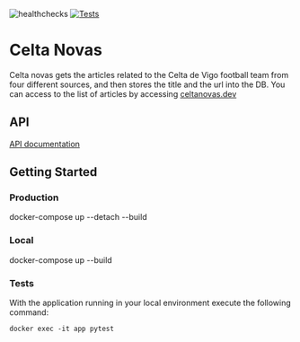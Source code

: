 ![healthchecks](https://healthchecks.io/badge/e02b0980-fe16-4326-90dd-0f50a6/fbxFeNvy-2.svg)
[![Tests](https://github.com/arponpes/celta-novas/actions/workflows/celta-novas-ci.yml/badge.svg)](https://github.com/arponpes/celta-novas/actions/workflows/celta-novas-ci.yml)

# Celta Novas

Celta novas gets the articles related to the Celta de Vigo football team from four different sources, and then stores the title and the url into the DB. You can access to the list of articles by accessing [celtanovas.dev](https://celtanovas.dev)


## API

[API documentation](https://celtanovas.dev/api/schema/swagger-ui/)


## Getting Started

### Production

docker-compose up --detach --build

### Local

docker-compose up --build

### Tests

With the application running in your local environment execute the following command:

`docker exec -it app pytest`
